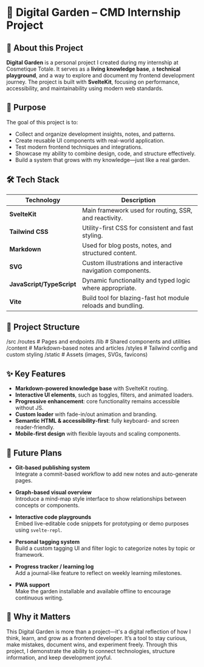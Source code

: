 # 🌱 Digital Garden – CMD Internship Project

## 📌 About this Project

**Digital Garden** is a personal project I created during my internship at Cosmetique Totale. It serves as a **living knowledge base**, a **technical playground**, and a way to explore and document my frontend development journey. The project is built with **SvelteKit**, focusing on performance, accessibility, and maintainability using modern web standards.

## 🎯 Purpose

The goal of this project is to:

- Collect and organize development insights, notes, and patterns.
- Create reusable UI components with real-world application.
- Test modern frontend techniques and integrations.
- Showcase my ability to combine design, code, and structure effectively.
- Build a system that grows with my knowledge—just like a real garden.

## 🛠️ Tech Stack

| Technology         | Description                                                               |
|--------------------|---------------------------------------------------------------------------|
| **SvelteKit**       | Main framework used for routing, SSR, and reactivity.                     |
| **Tailwind CSS**    | Utility-first CSS for consistent and fast styling.                        |
| **Markdown**        | Used for blog posts, notes, and structured content.                       |
| **SVG**             | Custom illustrations and interactive navigation components.               |
| **JavaScript/TypeScript** | Dynamic functionality and typed logic where appropriate.        |
| **Vite**            | Build tool for blazing-fast hot module reloads and bundling.              |

## 📁 Project Structure
/src
/routes # Pages and endpoints
/lib # Shared components and utilities
/content # Markdown-based notes and articles
/styles # Tailwind config and custom styling
/static # Assets (images, SVGs, favicons)


## ✨ Key Features

- **Markdown-powered knowledge base** with SvelteKit routing.
- **Interactive UI elements**, such as toggles, filters, and animated loaders.
- **Progressive enhancement**: core functionality remains accessible without JS.
- **Custom loader** with fade-in/out animation and branding.
- **Semantic HTML & accessibility-first**: fully keyboard- and screen reader-friendly.
- **Mobile-first design** with flexible layouts and scaling components.

## 🌿 Future Plans

- **Git-based publishing system**  
  Integrate a commit-based workflow to add new notes and auto-generate pages.

- **Graph-based visual overview**  
  Introduce a mind-map style interface to show relationships between concepts or components.

- **Interactive code playgrounds**  
  Embed live-editable code snippets for prototyping or demo purposes using `svelte-repl`.

- **Personal tagging system**  
  Build a custom tagging UI and filter logic to categorize notes by topic or framework.

- **Progress tracker / learning log**  
  Add a journal-like feature to reflect on weekly learning milestones.

- **PWA support**  
  Make the garden installable and available offline to encourage continuous writing.

## 🧠 Why it Matters

This Digital Garden is more than a project—it's a digital reflection of how I think, learn, and grow as a frontend developer. It’s a tool to stay curious, make mistakes, document wins, and experiment freely. Through this project, I demonstrate the ability to connect technologies, structure information, and keep development joyful.

